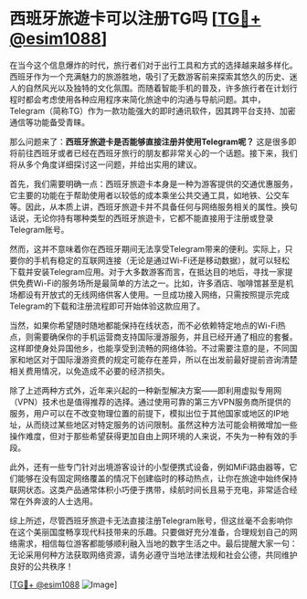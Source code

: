 # 西班牙旅遊卡可以注册TG吗 [[TG💪+ @esim1088](https://t.me/s/esim1088)]

在当今这个信息爆炸的时代，旅行者们对于出行工具和方式的选择越来越多样化。西班牙作为一个充满魅力的旅游胜地，吸引了无数游客前来探索其悠久的历史、迷人的自然风光以及独特的文化氛围。而随着智能手机的普及，许多旅行者在计划行程时都会考虑使用各种应用程序来简化旅途中的沟通与导航问题。其中，Telegram（简称TG）作为一款功能强大的即时通讯软件，因其跨平台支持、加密通信等功能备受青睐。

那么问题来了：**西班牙旅遊卡是否能够直接注册并使用Telegram呢？** 这是很多即将前往西班牙或者已经在西班牙旅行的朋友都非常关心的一个话题。接下来，我们将从多个角度详细探讨这一问题，并给出实用的建议。

首先，我们需要明确一点：西班牙旅遊卡本身是一种为游客提供的交通优惠服务，它主要的功能在于帮助使用者以较低的成本乘坐公共交通工具，如地铁、公交车等。因此，从本质上讲，西班牙旅遊卡并不具备任何与网络服务相关的属性。换句话说，无论你持有哪种类型的西班牙旅遊卡，它都不能直接用于注册或登录Telegram账号。

然而，这并不意味着你在西班牙期间无法享受Telegram带来的便利。实际上，只要你的手机有稳定的互联网连接（无论是通过Wi-Fi还是移动数据），就可以轻松下载并安装Telegram应用。对于大多数游客而言，在抵达目的地后，寻找一家提供免费Wi-Fi的服务场所是最简单的方法之一。比如，许多酒店、咖啡馆甚至是机场都设有开放式的无线网络供客人使用。一旦成功接入网络，只需按照提示完成Telegram的下载和注册流程即可开始体验这款应用了。

当然，如果你希望随时随地都能保持在线状态，而不必依赖特定地点的Wi-Fi热点，则需要确保你的手机运营商支持国际漫游服务，并且已经开通了相应的套餐。这样即使身处异国他乡，也能享受到流畅的网络体验。不过需要注意的是，不同国家和地区对于国际漫游资费的规定可能存在差异，所以在出发前最好提前咨询清楚相关费用情况，以免造成不必要的经济损失。

除了上述两种方式外，近年来兴起的一种新型解决方案——即利用虚拟专用网（VPN）技术也是值得推荐的选择。通过使用可靠的第三方VPN服务商所提供的服务，用户可以在不改变物理位置的前提下，模拟出位于其他国家或地区的IP地址，从而绕过某些地区对特定服务的访问限制。虽然这种方法可能会稍微增加一些操作难度，但对于那些希望获得更加自由上网环境的人来说，不失为一种有效的手段。

此外，还有一些专门针对出境游客设计的小型便携式设备，例如MiFi路由器等，它们能够在没有固定网络覆盖的情况下创建临时的移动热点，让你在旅途中始终保持联网状态。这类产品通常体积小巧便于携带，续航时间长且易于充电，非常适合经常在外奔波的人士选用。

综上所述，尽管西班牙旅遊卡无法直接注册Telegram账号，但这丝毫不会影响你在这个美丽国度畅享现代科技带来的乐趣。只要做好充分准备，合理规划自己的网络需求，相信每位游客都能够顺利融入当地的数字生活之中。最后提醒大家一句：无论采用何种方法获取网络资源，请务必遵守当地法律法规和社会公德，共同维护良好的公共秩序！

[[TG💪+ @esim1088](https://t.me/s/esim1088) ![Image](https://i.postimg.cc/4NQfJmqS/Snipaste-2025-05-13-00-14-12.png)]